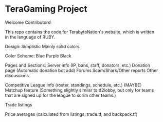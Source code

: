 TeraGaming Project
=======
Welcome Contributors!

This repo contains the code for TerabyteNation's website, which is written in the language of RUBY.



Design:
	Simplistic
	Mainly solid colors

Color Scheme:
	Blue 
	Purple
	Black

Pages and Sections:
	Server info (IP, bans, staff, donators, etc.)
	Donation page (Automatic donation bot add)
	Forums
	Scam/Shark/Other reports
	Other discussions

Competitive League info (roster, standings, schedule, etc.)
	(MAYBE) Matchup feature (Something slightly similar to tf2lobby, but only for teams that are signed up for the league to scrim other teams.) 

Trade listings

Price averages (calculated from listings, trade.tf, and backpack.tf)

